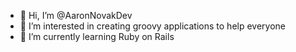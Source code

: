 - 👋 Hi, I’m @AaronNovakDev
- 👀 I’m interested in creating groovy applications to help everyone
- 🌱 I’m currently learning Ruby on Rails

<!---
AaronNovakDev/AaronNovakDev is a ✨ special ✨ repository because its `README.md` (this file) appears on your GitHub profile.
You can click the Preview link to take a look at your changes.
--->
